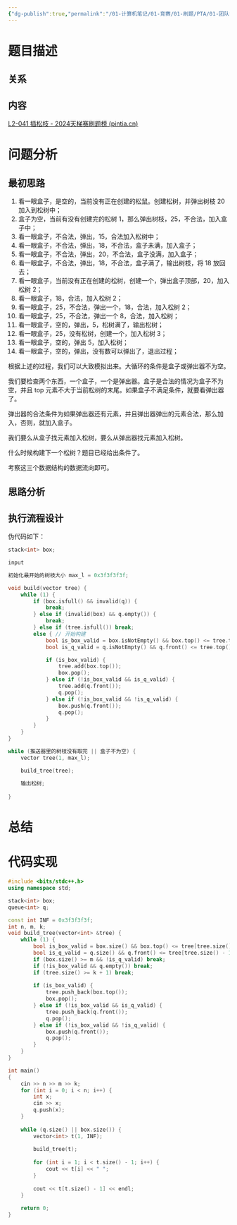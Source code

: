```yaml
---
{"dg-publish":true,"permalink":"/01-计算机笔记/01-竞赛/01-刷题/PTA/01-团队设计天梯赛/L2-041 插松枝/","tags":["personal/blog","algorithm/brute-force","algorithm/data-structures/stack"]}
---
```



# 题目描述
## 关系

## 内容
[L2-041 插松枝 - 2024天梯赛刷题榜 (pintia.cn)](https://pintia.cn/problem-sets/1763018217401761792/exam/problems/1763019752126955570?type=7&page=1)
# 问题分析
## 最初思路
1. 看一眼盒子，是空的，当前没有正在创建的松鼠。创建松树，并弹出树枝 20 加入到松树中；
2. 盒子为空，当前有没有创建完的松树 1，那么弹出树枝，25，不合法，加入盒子中；
3. 看一眼盒子，不合法，弹出，15，合法加入松树中；
4. 看一眼盒子，不合法，弹出，18，不合法，盒子未满，加入盒子；
5. 看一眼盒子，不合法，弹出，20，不合法，盒子没满，加入盒子；
6. 看一眼盒子，不合法，弹出，18，不合法，盒子满了，输出树枝，将 18 放回去；
7. 看一眼盒子，当前没有正在创建的松树，创建一个，弹出盒子顶部，20，加入松树 2；
8. 看一眼盒子，18，合法，加入松树 2；
9. 看一眼盒子，25，不合法，弹出一个，18，合法，加入松树 2；
10. 看一眼盒子，25，不合法，弹出一个 8，合法，加入松树；
11. 看一眼盒子，空的，弹出，5，松树满了，输出松树；
12. 看一眼盒子，25，没有松树，创建一个，加入松树 3；
13. 看一眼盒子，空的，弹出 5，加入松树；
14. 看一眼盒子，空的，弹出，没有数可以弹出了，退出过程；

根据上述的过程，我们可以大致模拟出来。大循环的条件是盒子或弹出器不为空。

我们要检查两个东西，一个盒子，一个是弹出器。盒子是合法的情况为盒子不为空，并且 top 元素不大于当前松树的末尾。如果盒子不满足条件，就要看弹出器了。

弹出器的合法条件为如果弹出器还有元素，并且弹出器弹出的元素合法，那么加入，否则，就加入盒子。

我们要么从盒子找元素加入松树，要么从弹出器找元素加入松树。

什么时候构建下一个松树？题目已经给出条件了。

考察这三个数据结构的数据流向即可。
## 思路分析

## 执行流程设计
伪代码如下：
```c++
stack<int> box;

input

初始化最开始的树枝大小 max_l = 0x3f3f3f3f;

void build(vector tree) {
	while (1) {
		if (box.isfull() && invalid(q)) {
			break;
		} else if (invalid(box) && q.empty()) {
			break;
		} else if (tree.isfull()) break;
		else { // 开始构建
			bool is_box_valid = box.isNotEmpty() && box.top() <= tree.top();
			bool is_q_valid	= q.isNotEmpty() && q.front() <= tree.top();

			if (is_box_valid) {
				tree.add(box.top());
				box.pop();
			} else if (!is_box_valid && is_q_valid) {
				tree.add(q.front());
				q.pop();
			} else if (!is_box_valid && !is_q_valid) {
				box.push(q.front());
				q.pop();
			}
		}
 	}
}

while (推送器里的树枝没有取完 || 盒子不为空) {
	vector tree(1, max_l);

	build_tree(tree);
	
	输出松树;
	
}
```
# 总结

# 代码实现
```c++
#include <bits/stdc++.h>
using namespace std;

stack<int> box;
queue<int> q;

const int INF = 0x3f3f3f3f;
int n, m, k;
void build_tree(vector<int> &tree) {
    while (1) {
        bool is_box_valid = box.size() && box.top() <= tree[tree.size() - 1];
        bool is_q_valid = q.size() && q.front() <= tree[tree.size() - 1];
        if (box.size() >= m && !is_q_valid) break;
        if (!is_box_valid && q.empty()) break;
        if (tree.size() >= k + 1) break;
        
        if (is_box_valid) {
            tree.push_back(box.top()); 
            box.pop();
        } else if (!is_box_valid && is_q_valid) {
            tree.push_back(q.front());
            q.pop();
        } else if (!is_box_valid && !is_q_valid) {
            box.push(q.front());
            q.pop();
        }
    }
}

int main() 
{
    cin >> n >> m >> k;
    for (int i = 0; i < n; i++) {
        int x;
        cin >> x;
        q.push(x);
    }
    
    while (q.size() || box.size()) {
        vector<int> t(1, INF);
        
        build_tree(t);
        
        for (int i = 1; i < t.size() - 1; i++) {
            cout << t[i] << " ";
        }
        
        cout << t[t.size() - 1] << endl;
    }
    
    return 0;
}
```